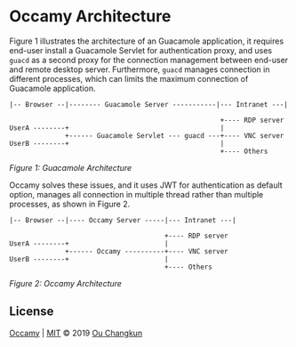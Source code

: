 # Occamy Architecture

Figure 1 illustrates the architecture of an Guacamole application, it requires
end-user install a Guacamole Servlet for authentication proxy, and uses `guacd` as
a second proxy for the connection management between end-user and remote desktop server.
Furthermore, `guacd` manages connection in different processes, which can limits the maximum
connection of Guacamole application.

```
|-- Browser --|-------- Guacamole Server -----------|--- Intranet ---|

                                                     +---- RDP server
UserA --------+                                      |
              +------ Guacamole Servlet --- guacd ---+---- VNC server
UserB --------+                                      |
                                                     +---- Others
```

_Figure 1: Guacamole Architecture_

Occamy solves these issues, and it uses JWT for authentication as default option, manages
all connection in multiple thread rather than multiple processes, as shown in Figure 2.

```
|-- Browser --|---- Occamy Server -----|--- Intranet ---|

                                       +---- RDP server
UserA --------+                        |
              +------ Occamy ----------+---- VNC server
UserB --------+                        |
                                       +---- Others
```

_Figure 2: Occamy Architecture_

## License

[Occamy](https://github.com/changkun/occamy) | [MIT](./LICENSE) &copy; 2019 [Ou Changkun](https://changkun.de)